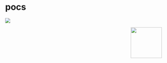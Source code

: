 ﻿# pocs

![](https://github.com/amirensit/pocs/workflows/My%20first%20github%20actions%20workflow/badge.svg)

<a href="https://foojay.io/today/works-with-openjdk">
   <img align="right" 
        src="https://github.com/foojayio/badges/raw/main/works_with_openjdk/Works-with-OpenJDK.png"   
        width="100">
</a>

